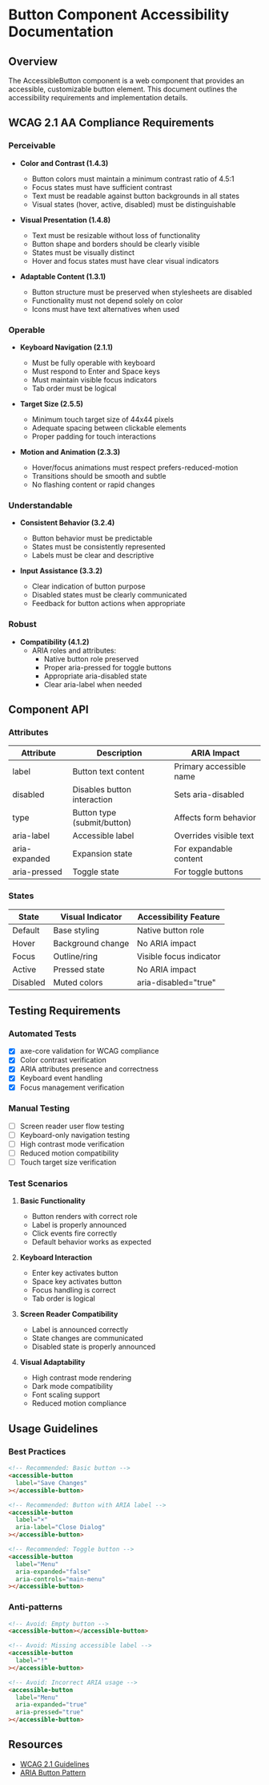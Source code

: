 # Button Component Accessibility Documentation

## Overview
The AccessibleButton component is a web component that provides an accessible, customizable button element. This document outlines the accessibility requirements and implementation details.

## WCAG 2.1 AA Compliance Requirements

### Perceivable
* **Color and Contrast (1.4.3)**
  - Button colors must maintain a minimum contrast ratio of 4.5:1
  - Focus states must have sufficient contrast
  - Text must be readable against button backgrounds in all states
  - Visual states (hover, active, disabled) must be distinguishable

* **Visual Presentation (1.4.8)**
  - Text must be resizable without loss of functionality
  - Button shape and borders should be clearly visible
  - States must be visually distinct
  - Hover and focus states must have clear visual indicators

* **Adaptable Content (1.3.1)**
  - Button structure must be preserved when stylesheets are disabled
  - Functionality must not depend solely on color
  - Icons must have text alternatives when used

### Operable
* **Keyboard Navigation (2.1.1)**
  - Must be fully operable with keyboard
  - Must respond to Enter and Space keys
  - Must maintain visible focus indicators
  - Tab order must be logical

* **Target Size (2.5.5)**
  - Minimum touch target size of 44x44 pixels
  - Adequate spacing between clickable elements
  - Proper padding for touch interactions

* **Motion and Animation (2.3.3)**
  - Hover/focus animations must respect prefers-reduced-motion
  - Transitions should be smooth and subtle
  - No flashing content or rapid changes

### Understandable
* **Consistent Behavior (3.2.4)**
  - Button behavior must be predictable
  - States must be consistently represented
  - Labels must be clear and descriptive

* **Input Assistance (3.3.2)**
  - Clear indication of button purpose
  - Disabled states must be clearly communicated
  - Feedback for button actions when appropriate

### Robust
* **Compatibility (4.1.2)**
  - ARIA roles and attributes:
    * Native button role preserved
    * Proper aria-pressed for toggle buttons
    * Appropriate aria-disabled state
    * Clear aria-label when needed

## Component API

### Attributes
| Attribute | Description | ARIA Impact |
|-----------|-------------|-------------|
| label | Button text content | Primary accessible name |
| disabled | Disables button interaction | Sets aria-disabled |
| type | Button type (submit/button) | Affects form behavior |
| aria-label | Accessible label | Overrides visible text |
| aria-expanded | Expansion state | For expandable content |
| aria-pressed | Toggle state | For toggle buttons |

### States
| State | Visual Indicator | Accessibility Feature |
|-------|-----------------|----------------------|
| Default | Base styling | Native button role |
| Hover | Background change | No ARIA impact |
| Focus | Outline/ring | Visible focus indicator |
| Active | Pressed state | No ARIA impact |
| Disabled | Muted colors | aria-disabled="true" |

## Testing Requirements

### Automated Tests
- [x] axe-core validation for WCAG compliance
- [x] Color contrast verification
- [x] ARIA attributes presence and correctness
- [x] Keyboard event handling
- [x] Focus management verification

### Manual Testing
- [ ] Screen reader user flow testing
- [ ] Keyboard-only navigation testing
- [ ] High contrast mode verification
- [ ] Reduced motion compatibility
- [ ] Touch target size verification

### Test Scenarios
1. **Basic Functionality**
   - Button renders with correct role
   - Label is properly announced
   - Click events fire correctly
   - Default behavior works as expected

2. **Keyboard Interaction**
   - Enter key activates button
   - Space key activates button
   - Focus handling is correct
   - Tab order is logical

3. **Screen Reader Compatibility**
   - Label is announced correctly
   - State changes are communicated
   - Disabled state is properly announced

4. **Visual Adaptability**
   - High contrast mode rendering
   - Dark mode compatibility
   - Font scaling support
   - Reduced motion compliance

## Usage Guidelines

### Best Practices
```html
<!-- Recommended: Basic button -->
<accessible-button
  label="Save Changes"
></accessible-button>

<!-- Recommended: Button with ARIA label -->
<accessible-button 
  label="×"
  aria-label="Close Dialog"
></accessible-button>

<!-- Recommended: Toggle button -->
<accessible-button
  label="Menu"
  aria-expanded="false"
  aria-controls="main-menu"
></accessible-button>
```

### Anti-patterns
```html
<!-- Avoid: Empty button -->
<accessible-button></accessible-button>

<!-- Avoid: Missing accessible label -->
<accessible-button
  label="!"
></accessible-button>

<!-- Avoid: Incorrect ARIA usage -->
<accessible-button
  label="Menu"
  aria-expanded="true"
  aria-pressed="true"
></accessible-button>
```

## Resources
- [WCAG 2.1 Guidelines](https://www.w3.org/WAI/WCAG21/quickref/)
- [ARIA Button Pattern](https://www.w3.org/WAI/ARIA/apg/patterns/button/)
